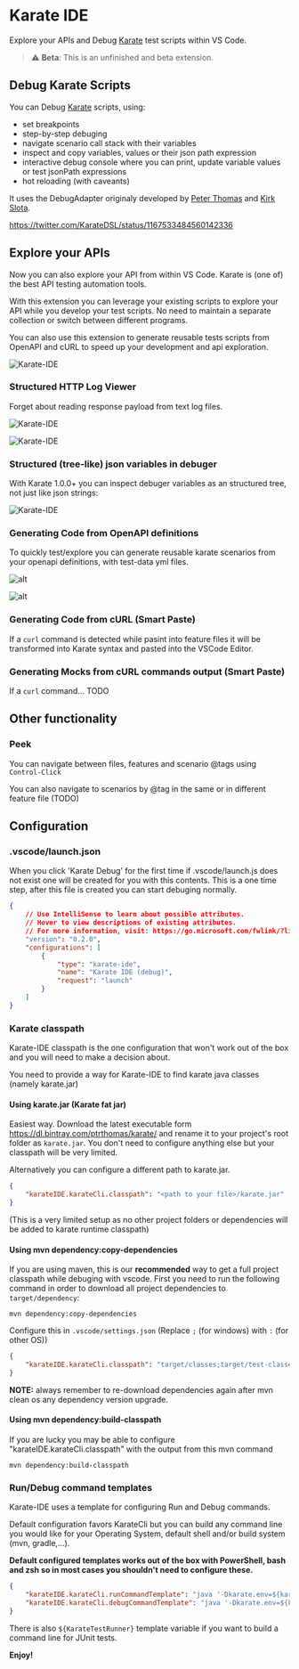 # Karate IDE

Explore your APIs and Debug [Karate](https://github.com/intuit/karate) test scripts within VS Code.

> :warning: **Beta**: This is an unfinished and beta extension.

## Debug Karate Scripts

You can Debug [Karate](https://github.com/intuit/karate) scripts, using:

-   set breakpoints
-   step-by-step debuging
-   navigate scenario call stack with their variables
-   inspect and copy variables, values or their json path expression
-   interactive debug console where you can print, update variable values or test jsonPath expressions
-   hot reloading (with caveants)

It uses the DebugAdapter originaly developed by [Peter Thomas](https://github.com/intuit/karate/) and [Kirk Slota](https://github.com/kirksl/karate-runner/).

https://twitter.com/KarateDSL/status/1167533484560142336

## Explore your APIs

Now you can also explore your API from within VS Code. Karate is (one of) the best API testing automation tools.

With this extension you can leverage your existing scripts to explore your API while you develop your test scripts. No need to maintain a separate collection or switch between different programs.

You can also use this extension to generate reusable tests scripts from OpenAPI and cURL to speed up your development and api exploration.

![Karate-IDE](resources/screenshots/Karate-IDE.png)

### Structured HTTP Log Viewer

Forget about reading response payload from text log files.

![Karate-IDE](resources/screenshots/Structured-Network-Logs.png)

![Karate-IDE](resources/screenshots/Network-Logs.png)

### Structured (tree-like) json variables in debuger

With Karate 1.0.0+ you can inspect debuger variables as an structured tree, not just like json strings:

![Karate-IDE](resources/screenshots/Structured-Variables-Debug.png)

### Generating Code from OpenAPI definitions

To quickly test/explore you can generate reusable karate scenarios from your openapi definitions, with test-data yml files.

![alt](resources/screenshots/Generate-Karate-Test.png)

![alt](resources/screenshots/OpenAPI-Test.png)

### Generating Code from cURL (Smart Paste)

If a `curl` command is detected while pasint into feature files it will be transformed into Karate syntax and pasted into the VSCode Editor.

### Generating Mocks from cURL commands output (Smart Paste)

If a `curl` command... TODO

## Other functionality

### Peek

You can navigate between files, features and scenario @tags using `Control-Click`

You can also navigate to scenarios by @tag in the same or in different feature file (TODO)

## Configuration

### .vscode/launch.json

When you click 'Karate Debug' for the first time if .vscode/launch.js does not exist one will be created for you with this contents. This is a one time step, after this file is created you can start debuging normally.

```json
{
    // Use IntelliSense to learn about possible attributes.
    // Hover to view descriptions of existing attributes.
    // For more information, visit: https://go.microsoft.com/fwlink/?linkid=830387
    "version": "0.2.0",
    "configurations": [
        {
            "type": "karate-ide",
            "name": "Karate IDE (debug)",
            "request": "launch"
        }
    ]
}
```

### Karate classpath

Karate-IDE classpath is the one configuration that won't work out of the box and you will need to make a decision about.

You need to provide a way for Karate-IDE to find karate java classes (namely karate.jar)

#### Using karate.jar (Karate fat jar)

Easiest way. Download the latest executable form https://dl.bintray.com/ptrthomas/karate/ and rename it to your project's root folder as `karate.jar`. You don't need to configure anything else but your classpath will be very limited.

Alternatively you can configure a different path to karate.jar.

```json
{
    "karateIDE.karateCli.classpath": "<path to your file>/karate.jar"
}
```

(This is a very limited setup as no other project folders or dependencies will be added to karate runtime classpath)

#### Using mvn dependency:copy-dependencies

If you are using maven, this is our **recommended** way to get a full project classpath while debuging with vscode. First you need to run the following command in order to download all project dependencies to `target/dependency`:

```
mvn dependency:copy-dependencies
```

Configure this in `.vscode/settings.json` (Replace `;` (for windows) with `:` (for other OS))

```json
{
    "karateIDE.karateCli.classpath": "target/classes;target/test-classes;src/test/resources;src/test/java;target/dependency/*"
}
```

**NOTE:** always remember to re-download dependencies again after mvn clean os any dependency version upgrade.

#### Using mvn dependency:build-classpath

If you are lucky you may be able to configure "karateIDE.karateCli.classpath" with the output from this mvn command

```
mvn dependency:build-classpath
```

### Run/Debug command templates

Karate-IDE uses a template for configuring Run and Debug commands.

Default configuration favors KarateCli but you can build any command line you would like for your Operating System, default shell and/or build system (mvn, gradle,...).

**Default configured templates works out of the box with PowerShell, bash and zsh so in most cases you shouldn't need to configure these.**

```json
{
    "karateIDE.karateCli.runCommandTemplate": "java '-Dkarate.env=${karateEnv}' '-Dvscode.port=${vscodePort}' -cp '${classpath}' com.intuit.karate.Main ${karateOptions} '${feature}'",
    "karateIDE.karateCli.debugCommandTemplate": "java '-Dkarate.env=${karateEnv}' '-Dvscode.port=${vscodePort}' -cp '${classpath}' com.intuit.karate.Main -d"
}
```

There is also `${KarateTestRunner}` template variable if you want to build a command line for JUnit tests.

**Enjoy!**
